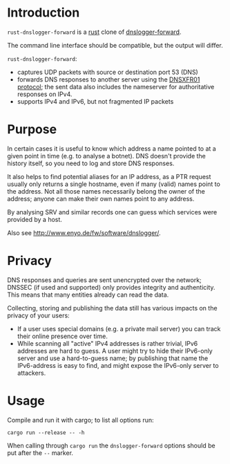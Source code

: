 # Introduction

`rust-dnslogger-forward` is a [rust](https://www.rust-lang.org/) clone
of [dnslogger-forward](http://www.enyo.de/fw/software/dnslogger/).

The command line interface should be compatible, but the output will
differ.

`rust-dnslogger-forward`:
* captures UDP packets with source or destination port 53 (DNS)
* forwards DNS responses to another server using the
  [DNSXFR01 protocol](protocols/dnsxfr01.md); the sent data also
  includes the nameserver for authoritative responses on IPv4.
* supports IPv4 and IPv6, but not fragmented IP packets


# Purpose

In certain cases it is useful to know which address a name pointed to at
a given point in time (e.g. to analyse a botnet).  DNS doesn't provide
the history itself, so you need to log and store DNS responses.

It also helps to find potential aliases for an IP address, as a PTR
request usually only returns a single hostname, even if many (valid)
names point to the address.  Not all those names necessarily belong the
owner of the address; anyone can make their own names point to any
address.

By analysing SRV and similar records one can guess which services
were provided by a host.

Also see http://www.enyo.de/fw/software/dnslogger/.


# Privacy

DNS responses and queries are sent unencrypted over the network; DNSSEC
(if used and supported) only provides integrity and authenticity.  This
means that many entities already can read the data.

Collecting, storing and publishing the data still has various impacts on
the privacy of your users:

- If a user uses special domains (e.g. a private mail server) you can
  track their online presence over time.
- While scanning all "active" IPv4 addresses is rather trivial, IPv6
  addresses are hard to guess.  A user might try to hide their IPv6-only
  server and use a hard-to-guess name; by publishing that name the
  IPv6-address is easy to find, and might expose the IPv6-only server to
  attackers.


# Usage

Compile and run it with cargo; to list all options run:

	cargo run --release -- -h

When calling through `cargo run` the `dnslogger-forward` options should
be put after the `--` marker.
